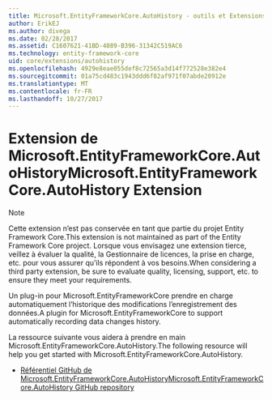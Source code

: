 ```yaml
---
title: Microsoft.EntityFrameworkCore.AutoHistory - outils et Extensions - EF Core
author: ErikEJ
ms.author: divega
ms.date: 02/28/2017
ms.assetid: C1607621-41BD-4089-B396-31342C519AC6
ms.technology: entity-framework-core
uid: core/extensions/autohistory
ms.openlocfilehash: 4929e8eae055def8c72565a3d14f772528e382e4
ms.sourcegitcommit: 01a75cd483c1943ddd6f82af971f07abde20912e
ms.translationtype: MT
ms.contentlocale: fr-FR
ms.lasthandoff: 10/27/2017
---
```

# <a name="microsoftentityframeworkcoreautohistory-extension"></a><span data-ttu-id="4d61e-102">Extension de Microsoft.EntityFrameworkCore.AutoHistory</span><span class="sxs-lookup"><span data-stu-id="4d61e-102">Microsoft.EntityFrameworkCore.AutoHistory Extension</span></span>

> [!NOTE]  
> <span data-ttu-id="4d61e-103">Cette extension n’est pas conservée en tant que partie du projet Entity Framework Core.</span><span class="sxs-lookup"><span data-stu-id="4d61e-103">This extension is not maintained as part of the Entity Framework Core project.</span></span> <span data-ttu-id="4d61e-104">Lorsque vous envisagez une extension tierce, veillez à évaluer la qualité, la Gestionnaire de licences, la prise en charge, etc. pour vous assurer qu’ils répondent à vos besoins.</span><span class="sxs-lookup"><span data-stu-id="4d61e-104">When considering a third party extension, be sure to evaluate quality, licensing, support, etc. to ensure they meet your requirements.</span></span>

<span data-ttu-id="4d61e-105">Un plug-in pour Microsoft.EntityFrameworkCore prendre en charge automatiquement l’historique des modifications l’enregistrement des données.</span><span class="sxs-lookup"><span data-stu-id="4d61e-105">A plugin for Microsoft.EntityFrameworkCore to support automatically recording data changes history.</span></span>

<span data-ttu-id="4d61e-106">La ressource suivante vous aidera à prendre en main Microsoft.EntityFrameworkCore.AutoHistory.</span><span class="sxs-lookup"><span data-stu-id="4d61e-106">The following resource will help you get started with Microsoft.EntityFrameworkCore.AutoHistory.</span></span>
* [<span data-ttu-id="4d61e-107">Référentiel GitHub de Microsoft.EntityFrameworkCore.AutoHistory</span><span class="sxs-lookup"><span data-stu-id="4d61e-107">Microsoft.EntityFrameworkCore.AutoHistory GitHub repository</span></span>](https://github.com/Arch/AutoHistory/)
